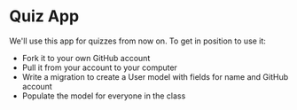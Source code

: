 # Quiz App

We'll use this app for quizzes from now on. To get in position to use it:

* Fork it to your own GitHub account
* Pull it from your account to your computer
* Write a migration to create a User model with fields for name and GitHub account
* Populate the model for everyone in the class